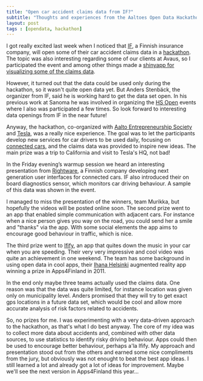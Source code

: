 ```yaml
---
title: "Open car accident claims data from IF?"
subtitle: "Thoughts and experiences from the Aaltoes Open Data Hackathon with IF"
layout: post
tags : [opendata, hackathon]
---
```


I got really excited last week when I noticed that [IF](https://www.if.fi/), a Finnish insurance company, will open some of their car accident claims data in a [hackathon](http://aaltoes.com/event/open-data-hackathon-with-if). The topic was also interesting regarding some of our clients at Avaus, so I participated the event and among other things made a [shinyapp for visualizing some of the claims data](https://ouzor.shinyapps.io/ifhackathon/).

However, it turned out that the data could be used only during the hackathon, so it wasn't quite open data yet. But Anders Stenbäck, the organizer from IF, said he is working hard to get the data set open. In his previous work at Sanoma he was involved in organizing the [HS Open](http://blogit.hs.fi/hsnext/aihe/hs-open) events where I also was participated a few times. So look forward to interesting data openings from IF in the near future!

Anyway, the hackathon, co-organized with [Aalto Entrepreneurship Society](http://aaltoes.com/) and [Tesla](http://www.teslamotors.com/),  was a really nice experience. The goal was to let the participants develop new services for car drivers to be used daily, focusing on [connected cars](http://en.wikipedia.org/wiki/Connected_car), and the claims data was provided to inspire new ideas. The main prize was a trip to California and visit to Tesla's HQ, not bad!

In the Friday evening’s warmup session we heard an interesting presentation from [Rightware](http://www.rightware.com/), a Finnish company developing next generation user interfaces for connected cars. IF also introduced their on board diagnostics sensor, which monitors car driving behaviour. A sample of this data was shown in the event. 

I managed to miss the presentation of the winners, team Murikka, but hopefully the videos will be posted online soon. The second prize went to an app that enabled simple communication with adjacent cars. For instance when a nice person gives you way on the road, you could send her a smile and "thanks" via the app. With some social elements the app aims to encourage good behaviour in traffic, which is nice. 

The third prize went to [Ifify](http://ifify.fi/), an app that quites down the music in your car when you are speeding. Their very very impressive and cool video was quite an achievement in one weekend. The team has some background in using open data in cool apps, their [Ihana Helsinki](http://www.cs.helsinki.fi/group/ihana/) augmented reality app winning a prize in Apps4Finland in 2011. 

In the end only maybe three teams actually used the claims data. One reason was that the data was quite limited, for instance location was given only on municipality level. Anders promised that they will try to get exact gps locations in a future data set, which would be cool and allow more accurate analysis of risk factors related to accidents. 

So, no prizes for me. I was experimenting with a very data-driven approach to the hackathon, as that's what I do best anyway. The core of my idea was to collect more data about accidents and, combined with other data sources, to use statistics to identify risky driving behaviour. Apps could then be used to encourage better behaviour, perhaps a'la Ifify. My approach and presentation stood out from the others and earned some nice compliments from the jury, but obviously was not enought to beat the best app ideas. I still learned a lot and already got a lot of ideas for improvement. Maybe we'll see the next version in Apps4Finland this year...


